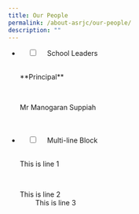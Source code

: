 ```yaml
---
title: Our People
permalink: /about-asrjc/our-people/
description: ""
---
```


<ul class="jekyllcodex_accordion">  
<li>  
    <input type="checkbox" id="accordion1">  
    <label for="accordion1">School Leaders</label>  
    <div>  
      <p>**Principal**</p>  
      <p>Mr Manogaran Suppiah<br></p>  
    </div>  
  </li>
	<li>  
    <input type="checkbox" id="accordion2">  
    <label for="accordion2">Multi-line Block</label>  
    <div>  
      <p>This is line 1</p>  
      <p>This is line 2<br>  
        This is line 3</p>  
    </div>  
  </li>
</ul>